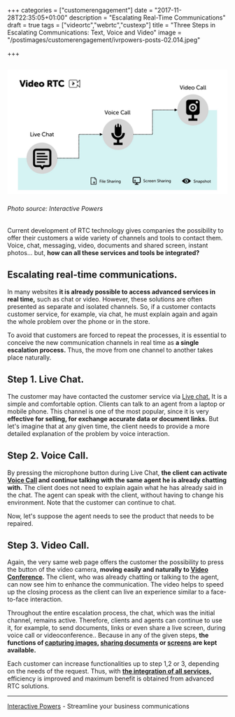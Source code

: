 +++
categories = ["customerengagement"]
date = "2017-11-28T22:35:05+01:00"
description = "Escalating Real-Time Communications"
draft = true
tags = ["videortc","webrtc","custexp"]
title = "Three Steps in Escalating Communications: Text, Voice and Video"
image = "/postimages/customerengagement/ivrpowers-posts-02.014.jpeg"

+++

![graphic chat-voice-video](/postimages/customerengagement/ivrpowers-posts-02.013.jpeg)
--------
###### Photo source: Interactive Powers


Current development of RTC technology gives companies the possibility to offer their customers a wide variety of channels and tools to contact them. Voice, chat, messaging, video, documents and shared screen, instant photos... but, **how can all these services and tools be integrated?**


## Escalating real-time communications.
 
In many websites **it is already possible to access advanced services in real time,** such as chat or video. However, these solutions are often presented as separate and isolated channels. So, if a customer contacts customer service, for example, via chat, he must explain again and again the whole problem over the phone or in the store.

To avoid that customers are forced to repeat the processes, it is essential to conceive the new communication channels in real time as **a single escalation process.** Thus, the move from one channel to another takes place naturally.


## Step 1. Live Chat.

The customer may have contacted the customer service via [Live chat.](http://blog.ivrpowers.com/post/products/video-rtc-live-chat/) It is a simple and comfortable option. Clients can talk to an agent from a laptop or mobile phone. This channel is one of the most popular, since it is very **effective for selling, for exchange accurate data or document links.** But let's imagine that at any given time, the client needs to provide a more detailed explanation of the problem by voice interaction.

## Step 2. Voice Call.

By pressing the microphone button during Live Chat, **the client can activate [Voice Call](http://blog.ivrpowers.com/post/products/video-rtc-voice-calling/) and continue talking with the same agent he is already chatting with.** The client does not need to explain again what he has already said in the chat. The agent can speak with the client, without having to change his environment. Note that the customer can continue to chat. 

Now, let's suppose the agent needs to see the product that needs to be repaired.

 
## Step 3. Video Call.

Again, the very same web page offers the customer the possibility to press the button of the video camera, **moving easily and naturally to [Video Conference](http://blog.ivrpowers.com/post/products/video-rtc-video-calling/).** The client, who was already chatting or talking to the agent, can now see him to enhance the communication. The video helps to speed up the closing process as the client can live an experience similar to a face-to-face interaction.


Throughout the entire escalation process, the chat, which was the initial channel, remains active. Therefore, clients and agents can continue to use it, for example, to send documents, links or even share a live screen, during voice call or videoconference.. Because in any of the given steps, **the functions of [capturing images](http://blog.ivrpowers.com/post/products/video-rtc-snapshot/), [sharing documents](http://blog.ivrpowers.com/post/products/video-rtc-file-sharing/) or [screens](http://blog.ivrpowers.com/post/products/video-rtc-screen-sharing/) are kept available.**
 
Each customer can increase functionalities up to step 1,2 or 3, depending on the needs of the request. Thus, with [**the integration of all services,**](http://blog.ivrpowers.com/post/contactcenter/video-integration/) efficiency is improved and maximum benefit is obtained from advanced RTC solutions.

---
[Interactive Powers](http://www.ivrpowers.com/) - Streamline your business communications




